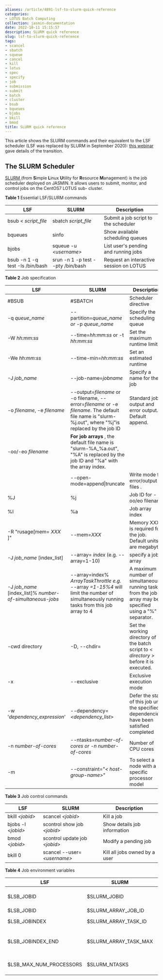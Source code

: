 ```yaml
---
aliases: /article/4891-lsf-to-slurm-quick-reference
categories:
- LOTUS Batch Computing
collection: jasmin-documentation
date: 2022-10-11 15:15:57
description: SLURM quick reference
slug: lsf-to-slurm-quick-reference
tags:
- scancel
- sbatch
- squeue
- cancel
- kill
- lotus
- spec
- specify
- job
- submission
- submit
- batch
- cluster
- bsub
- bqueues
- bjobs
- bkill
- bmod
title: SLURM quick reference
---
```


This article shows the SLURM commands and their equivalent to the LSF
scheduler (LSF was replaced by SLURM in September 2020): [this webinar](https://www.ceda.ac.uk/events/transitioning-to-slurm-webinar) gave details of the transition.

## The SLURM Scheduler

[SLURM ](https://slurm.schedmd.com/) (from **S**imple **L**inux **U**tility
for **R**esource **M**anagement) is the job scheduler deployed on JASMIN. It
allows users to submit, monitor, and control jobs on the CentOS7 LOTUS sub-
cluster.

**Table 1** Essential LSF/SLURM commands

**LSF** |  **SLURM** |  **Description**  
---|---|---  
bsub < _script_file_ |  sbatch _script_file_ |  Submit a job script to the scheduler  
bqueues  |  sinfo  |  Show available scheduling queues  
bjobs  |  squeue -u _\<username\>_ |  List user's pending and running jobs  
bsub -n 1 -q test -Is /bin/bash |  srun -n 1 -p test --pty /bin/bash  | Request an interactive session on LOTUS 
  
**Table 2** Job specification

**LSF** |  **SLURM** |  **Description**  
---|---|---  
#BSUB  |  #SBATCH  |  Scheduler directive  
-q _queue_name_ |  \--partition=_queue_name or_ -p _queue_name_ |  Specify the scheduling queue   
-W _hh:mm:ss_ |  \--time=_hh:mm:ss_ or -t _hh:mm:ss_  |  Set the maximum runtime limit  
-We _hh:mm:ss_ |  \--time-min=_hh:mm:ss_  |  Set an estimated runtime  
-J _job_name_ |  \--job-name=_jobname_  |  Specify a name for the job  
-o _filename_, -e _filename_  |  \--output=_filename_ or  -o filename,  \--error=_filename_ or -e _filename_. The default file name is "slurm-%j.out", where "%j"is replaced by the job ID | Standard job output and error output. Default append.
-oo/-eo _filename_  | **For job arrays** , the default file name is "slurm-%A_%a.out", "%A" is replaced by the job ID and "%a" with the array index. 
&#xfeff; | \--open-mode=append\|truncate  |  Write mode for error/output files .
%J |  %j  | Job ID for -oo/eo filename
%I |  %a | Job array index  
-R "rusage[mem= _XXX_ ]" |  \--mem=_XXX_ |  Memory XXX is required for the job. Default units are megabytes  
-J _job_name_ [index_list]  |  \--array= _index_  (e.g. --array=1-10) |  specify a job array  
-J _job_name_ [index_list]% _number-of-simultaneous-jobs_ |  \--array=index% _ArrayTaskThrottle_  _e.g._ \--array _=1-15%4_ will limit the number of simultaneously running tasks from this job array to 4 |  A maximum number of simultaneously running tasks from the job array may be specified using a "%" separator.  
-cwd directory  |  -D, --chdir=<directory> |  Set the working directory of the batch script to < _directory >_ before it is executed.   
-x  |  \--exclusive  |  Exclusive execution mode   
-w '_dependency_expression_'  |  \--dependency= _\<dependency_list\>_ |  Defer the start of this job until the specified dependencies have been satisfied completed   
-n _number-of-cores_ |  \--ntasks=_number-of-cores or -n_ _number-of-cores_ |  Number of CPU cores   
-m <host-group-name> |  \--constraint="_\< host-group-name\>_"  |  To select a node with a specific processor model   
  
**Table 3** Job control commands

**LSF** |  **SLURM** |  **Description**  
---|---|---  
bkill _\<jobid\>_ |  scancel _\<jobid\>_ |  Kill a job  
bjobs -l _\<jobid\>_ |  scontrol show job _\<jobid\>_ |  Show details job information  
bmod _\<jobid\>_ |  scontrol update job _\<jobid\>_ |  Modify a pending job  
bkill 0  |  scancel --user=_\<username\>_ |  Kill all jobs owned by a user 
  
**Table 4** Job environment variables

**LSF** |  **SLURM** |  **Description**  
---|---|---  
$LSB_JOBID  |  $SLURM_JOBID  |  Job identifier number  
$LSB_JOBID  |  $SLURM_ARRAY_JOB_ID  |  Job Array  
$LSB_JOBINDEX  |  $SLURM_ARRAY_TASK_ID  |  Job array index  
$LSB_JOBINDEX_END  |  $SLURM_ARRAY_TASK_MAX  |  Last index number within a job array  
$LSB_MAX_NUM_PROCESSORS  |  $SLURM_NTASKS  |  Number of processors allocated  


